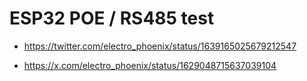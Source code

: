 

# ESP32 POE / RS485 test 

- https://twitter.com/electro_phoenix/status/1639165025679212547

- https://x.com/electro_phoenix/status/1629048715637039104